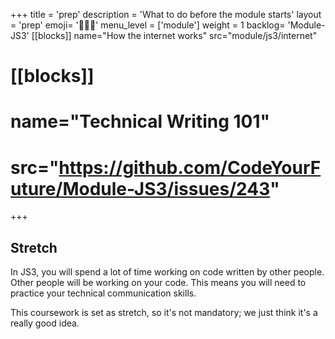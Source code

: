 +++
title = 'prep'
description = 'What to do before the module starts'
layout = 'prep'
emoji= '🧑🏾‍💻'
menu_level = ['module']
weight = 1
backlog= 'Module-JS3'
[[blocks]]
name="How the internet works"
src="module/js3/internet"
# [[blocks]]
# name="Technical Writing 101"
# src="https://github.com/CodeYourFuture/Module-JS3/issues/243"
+++

## Stretch

In JS3, you will spend a lot of time working on code written by other people. Other people will be working on your code. This means you will need to practice your technical communication skills.

This coursework is set as stretch, so it's not mandatory; we just think it's a really good idea.
